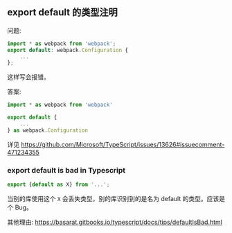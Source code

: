 ## export default 的类型注明

问题:

```typescript
import * as webpack from 'webpack';
export default: webpack.Configuration {
    ...
};
```

这样写会报错。

答案:

```typescript
import * as webpack from 'webpack'

export default {
    ...
} as webpack.Configuration
```

详见 https://github.com/Microsoft/TypeScript/issues/13626#issuecomment-471234355

### export default is bad in Typescript

```typescript
export {default as X} from '...';
```

当别的库使用这个 `X` 会丢失类型，别的库识别到的是名为 default 的类型。应该是个 Bug。

其他理由: https://basarat.gitbooks.io/typescript/docs/tips/defaultIsBad.html
